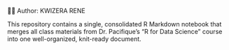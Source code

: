 👨‍💻 Author: KWIZERA RENE

This repository contains a single, consolidated R Markdown notebook that merges all class materials from Dr. Pacifique’s “R for Data Science” course into one well-organized, knit-ready document.
